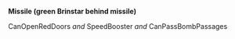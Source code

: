 ﻿**Missile (green Brinstar behind missile)**

CanOpenRedDoors *and* SpeedBooster *and* CanPassBombPassages
